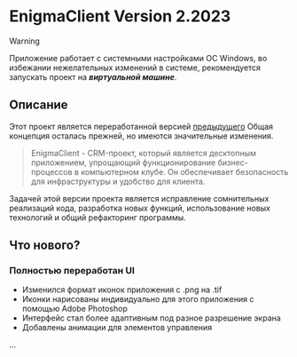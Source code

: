 # EnigmaClient Version 2.2023
> [!WARNING]
> Приложение работает с системными настройками ОС Windows,
>  во избежании нежелательных изменений в системе,
>  рекомендуется запускать проект на ***виртуальной машине***.
## Описание
Этот проект является переработанной версией [предыдущего](https://github.com/VkKnnnk/EnigmaClientV1.2022/blob/main/README.md)
Общая концепция осталась прежней, но имеются значительные изменения.
> EnigmaClient - CRM-проект, который является десктопным приложением,
> упрощающий функционирование бизнес-процессов в компьютерном клубе.
> Он обеспечивает безопасность для инфраструктуры и удобство для клиента.

Задачей этой версии проекта является исправление сомнительных реализаций кода,
разработка новых функций, использование новых технологий и общий рефакторинг программы.

## Что нового?
### Полностью переработан UI
* Изменился формат иконок приложения с .png на .tif
* Иконки нарисованы индивидуально для этого приложения с помощью Adobe Photoshop
* Интерфейс стал более адаптивным под разное разрешение экрана
* Добавлены анимации для элементов управления

...
